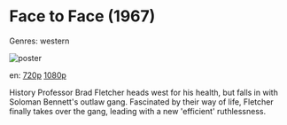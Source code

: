 # Face to Face (1967)

Genres: western

![poster](http://image.tmdb.org/t/p/w500/lAdMhEehKHMdyZs97ZZCzZg1a0M.jpg)

en:
  [720p](magnet:?xt=urn:btih:B015A37D8B16600DA36912769B01663AA9F99437&tr=udp://glotorrents.pw:6969/announce&tr=udp://tracker.opentrackr.org:1337/announce&tr=udp://torrent.gresille.org:80/announce&tr=udp://tracker.openbittorrent.com:80&tr=udp://tracker.coppersurfer.tk:6969&tr=udp://tracker.leechers-paradise.org:6969&tr=udp://p4p.arenabg.ch:1337&tr=udp://tracker.internetwarriors.net:1337)
  [1080p](magnet:?xt=urn:btih:366F289525970BCDF15903E8D90E9CC3FCAD53E4&tr=udp://glotorrents.pw:6969/announce&tr=udp://tracker.opentrackr.org:1337/announce&tr=udp://torrent.gresille.org:80/announce&tr=udp://tracker.openbittorrent.com:80&tr=udp://tracker.coppersurfer.tk:6969&tr=udp://tracker.leechers-paradise.org:6969&tr=udp://p4p.arenabg.ch:1337&tr=udp://tracker.internetwarriors.net:1337)
  


History Professor Brad Fletcher heads west for his health, but falls in with Soloman Bennett's outlaw gang. Fascinated by their way of life, Fletcher finally takes over the gang, leading with a new 'efficient' ruthlessness.